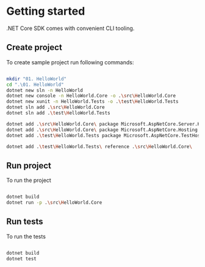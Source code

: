 # Getting started

.NET Core SDK comes with convenient CLI tooling. 

## Create project
To create sample project run following commands:

```sh

mkdir "01. HelloWorld"
cd ".\01. HelloWorld"
dotnet new sln -n HelloWorld
dotnet new console -n HelloWorld.Core -o .\src\HelloWorld.Core
dotnet new xunit -n HelloWorld.Tests -o .\test\HelloWorld.Tests
dotnet sln add .\src\HelloWorld.Core
dotnet sln add .\test\HelloWorld.Tests

dotnet add .\src\HelloWorld.Core\ package Microsoft.AspNetCore.Server.Kestrel
dotnet add .\src\HelloWorld.Core\ package Microsoft.AspNetCore.Hosting
dotnet add .\test\HelloWorld.Tests package Microsoft.AspNetCore.TestHost

dotnet add .\test\HelloWorld.Tests\ reference .\src\HelloWorld.Core\

```

## Run project

To run the project
```sh

dotnet build
dotnet run -p .\src\HelloWorld.Core

```

## Run tests

To run the tests
```sh

dotnet build
dotnet test

```
